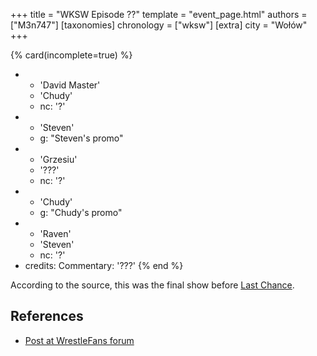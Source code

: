 +++
title = "WKSW Episode ??"
template = "event_page.html"
authors = ["M3n747"]
[taxonomies]
chronology = ["wksw"]
[extra]
city = "Wołów"
+++

{% card(incomplete=true) %}
- - 'David Master'
  - 'Chudy'
  - nc: '?'
- - 'Steven'
  - g: "Steven's promo"
- - 'Grzesiu'
  - '???'
  - nc: '?'
- - 'Chudy'
  - g: "Chudy's promo"
- - 'Raven'
  - 'Steven'
  - nc: '?'
- credits:
    Commentary: '???'
{% end %}

According to the source, this was the final show before [Last Chance](@/e/wksw/2013-06-14-wksw-last-chance.md).

## References

* [Post at WrestleFans forum](https://wrestlefans.pl/forum/viewtopic.php?f=295&t=36141)
